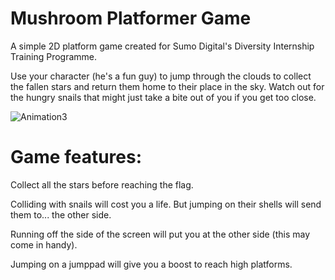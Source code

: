 # Mushroom Platformer Game

A simple 2D platform game created for Sumo Digital's Diversity Internship Training Programme. 

Use your character (he's a fun guy) to jump through the clouds to collect the fallen stars and return them home to their place in the sky. Watch out for the hungry snails that might just take a bite out of you if you get too close. 

![Animation3](https://user-images.githubusercontent.com/67464240/197212174-7c60a859-4853-4a01-af37-296b643cb0ed.gif)

# Game features:
Collect all the stars before reaching the flag. 

Colliding with snails will cost you a life. But jumping on their shells will send them to... the other side.

Running off the side of the screen will put you at the other side (this may come in handy). 

Jumping on a jumppad will give you a boost to reach high platforms.

